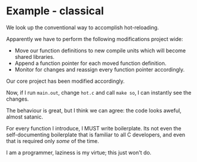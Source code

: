 # Example - classical
We look up the conventional way to accomplish hot-reloading.

Apparently we have to perform the following modifications project wide:
* Move our function definitions to new compile units which will become shared libraries.
* Append a function pointer for each moved function definition.
* Monitor for changes and reassign every function pointer accordingly.

Our core project has been modified accordingly.

Now, if I run `main.out`, change `hot.c` and call `make so`,
I can instantly see the changes.

The behaviour is great, but I think we can agree: the code looks aweful,
almost satanic.

For every function I introduce, I MUST write boilerplate.
Its not even the self-documenting boilerplate that is familiar to all C developers,
and even that is required only *some* of the time.

I am a programmer, laziness is my virtue; this just won't do.
